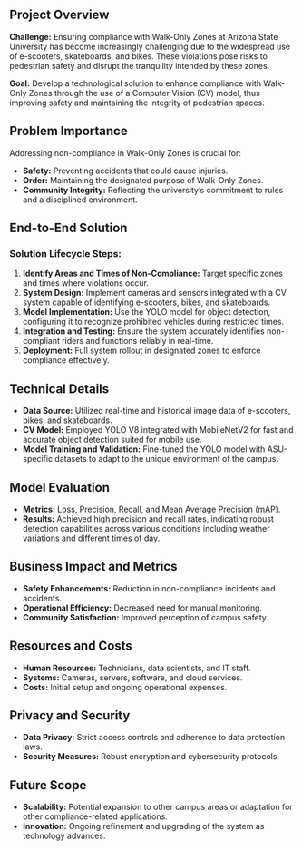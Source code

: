 ## Project Overview

**Challenge:** Ensuring compliance with Walk-Only Zones at Arizona State University has become increasingly challenging due to the widespread use of e-scooters, skateboards, and bikes. These violations pose risks to pedestrian safety and disrupt the tranquility intended by these zones.

**Goal:** Develop a technological solution to enhance compliance with Walk-Only Zones through the use of a Computer Vision (CV) model, thus improving safety and maintaining the integrity of pedestrian spaces.

## Problem Importance

Addressing non-compliance in Walk-Only Zones is crucial for:
- **Safety:** Preventing accidents that could cause injuries.
- **Order:** Maintaining the designated purpose of Walk-Only Zones.
- **Community Integrity:** Reflecting the university’s commitment to rules and a disciplined environment.

## End-to-End Solution

### Solution Lifecycle Steps:
1. **Identify Areas and Times of Non-Compliance:** Target specific zones and times where violations occur.
2. **System Design:** Implement cameras and sensors integrated with a CV system capable of identifying e-scooters, bikes, and skateboards.
3. **Model Implementation:** Use the YOLO model for object detection, configuring it to recognize prohibited vehicles during restricted times.
4. **Integration and Testing:** Ensure the system accurately identifies non-compliant riders and functions reliably in real-time.
5. **Deployment:** Full system rollout in designated zones to enforce compliance effectively.


## Technical Details

- **Data Source:** Utilized real-time and historical image data of e-scooters, bikes, and skateboards.
- **CV Model:** Employed YOLO V8 integrated with MobileNetV2 for fast and accurate object detection suited for mobile use.
- **Model Training and Validation:** Fine-tuned the YOLO model with ASU-specific datasets to adapt to the unique environment of the campus.

## Model Evaluation

- **Metrics:** Loss, Precision, Recall, and Mean Average Precision (mAP).
- **Results:** Achieved high precision and recall rates, indicating robust detection capabilities across various conditions including weather variations and different times of day.

## Business Impact and Metrics

- **Safety Enhancements:** Reduction in non-compliance incidents and accidents.
- **Operational Efficiency:** Decreased need for manual monitoring.
- **Community Satisfaction:** Improved perception of campus safety.

## Resources and Costs

- **Human Resources:** Technicians, data scientists, and IT staff.
- **Systems:** Cameras, servers, software, and cloud services.
- **Costs:** Initial setup and ongoing operational expenses.

## Privacy and Security

- **Data Privacy:** Strict access controls and adherence to data protection laws.
- **Security Measures:** Robust encryption and cybersecurity protocols.

## Future Scope

- **Scalability:** Potential expansion to other campus areas or adaptation for other compliance-related applications.
- **Innovation:** Ongoing refinement and upgrading of the system as technology advances.
